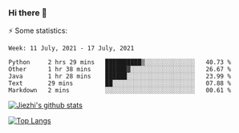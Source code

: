 ### Hi there 👋

⚡ Some statistics:

<!--START_SECTION:waka-->
```text
Week: 11 July, 2021 - 17 July, 2021

Python     2 hrs 29 mins   ██████████▒░░░░░░░░░░░░░░   40.73 % 
Other      1 hr 38 mins    ██████▓░░░░░░░░░░░░░░░░░░   26.67 % 
Java       1 hr 28 mins    ██████░░░░░░░░░░░░░░░░░░░   23.99 % 
Text       29 mins         ██░░░░░░░░░░░░░░░░░░░░░░░   07.88 % 
Markdown   2 mins          ░░░░░░░░░░░░░░░░░░░░░░░░░   00.61 % 
```
<!--END_SECTION:waka-->

[![Jiezhi's github stats](https://github-readme-stats.vercel.app/api?username=Jiezhi&show_icons=true)](https://github.com/Jiezhi/github-readme-stats)

[![Top Langs](https://github-readme-stats.vercel.app/api/top-langs/?username=Jiezhi&hide=javascript,html)](https://github.com/Jiezhi/github-readme-stats)
<!--
**Jiezhi/Jiezhi** is a ✨ _special_ ✨ repository because its `README.md` (this file) appears on your GitHub profile.

Here are some ideas to get you started:

- 🔭 I’m currently working on ...
- 🌱 I’m currently learning ...
- 👯 I’m looking to collaborate on ...
- 🤔 I’m looking for help with ...
- 💬 Ask me about ...
- 📫 How to reach me: ...
- 😄 Pronouns: ...
- ⚡ Fun fact: ...
-->

